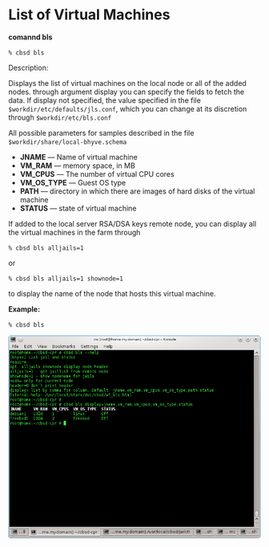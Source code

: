 # List of Virtual Machines

**comannd bls**

```
% cbsd bls
```
Description:

Displays the list of virtual machines on the local node or all of the added nodes. through argument display you can specify the fields to fetch the data. If display not specified, the value specified in the file `$workdir/etc/defaults/jls.conf`, which you can change at its discretion through `$workdir/etc/bls.conf`

All possible parameters for samples described in the file `$workdir/share/local-bhyve.schema`

*  **JNAME** — Name of virtual machine
*  **VM_RAM** — memory space, in MB
*  **VM_CPUS** — The number of virtual CPU cores
*  **VM_OS_TYPE** — Guest OS type
*  **PATH** — directory in which there are images of hard disks of the virtual machine
*  **STATUS** — state of virtual machine

If added to the local server RSA/DSA keys remote node, you can display all the virtual machines in the farm through

```
% cbsd bls alljails=1
```
or

```
% cbsd bls alljails=1 shownode=1
```

to display the name of the node that hosts this virtual machine.

**Example:**


```
% cbsd bls
```

![](img/bls1.png)

